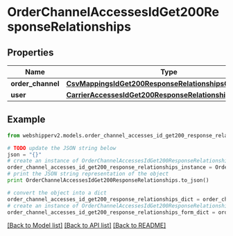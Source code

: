 # OrderChannelAccessesIdGet200ResponseRelationships


## Properties
Name | Type | Description | Notes
------------ | ------------- | ------------- | -------------
**order_channel** | [**CsvMappingsIdGet200ResponseRelationshipsOrderChannel**](CsvMappingsIdGet200ResponseRelationshipsOrderChannel.md) |  | [optional] 
**user** | [**CarrierAccessesIdGet200ResponseRelationshipsUser**](CarrierAccessesIdGet200ResponseRelationshipsUser.md) |  | [optional] 

## Example

```python
from webshipperv2.models.order_channel_accesses_id_get200_response_relationships import OrderChannelAccessesIdGet200ResponseRelationships

# TODO update the JSON string below
json = "{}"
# create an instance of OrderChannelAccessesIdGet200ResponseRelationships from a JSON string
order_channel_accesses_id_get200_response_relationships_instance = OrderChannelAccessesIdGet200ResponseRelationships.from_json(json)
# print the JSON string representation of the object
print OrderChannelAccessesIdGet200ResponseRelationships.to_json()

# convert the object into a dict
order_channel_accesses_id_get200_response_relationships_dict = order_channel_accesses_id_get200_response_relationships_instance.to_dict()
# create an instance of OrderChannelAccessesIdGet200ResponseRelationships from a dict
order_channel_accesses_id_get200_response_relationships_form_dict = order_channel_accesses_id_get200_response_relationships.from_dict(order_channel_accesses_id_get200_response_relationships_dict)
```
[[Back to Model list]](../README.md#documentation-for-models) [[Back to API list]](../README.md#documentation-for-api-endpoints) [[Back to README]](../README.md)


